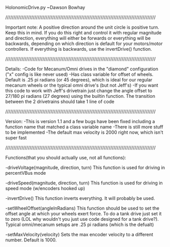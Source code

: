 HolonomicDrive.py
~Dawson Bowhay

/////////////////////////////////////////////////////////////////////////////////////////////

Important note: A positive direction around the unit circle is positive turn. Keep this in
mind. If you do this right and control it with regular magnitude and direction, everything
will either be forwards or everything will be backwards, depending on which direction is
default for your motors/motor controllers. If everything is backwards, use the invertDrive()
function.

/////////////////////////////////////////////////////////////////////////////////////////////

Details:
-Code for Mecanum/Omni drives in the "diamond" configuration ("x" config is like never used)
-Has class variable for offset of wheels. Default is .25 pi radians (or 45 degrees), which is
ideal for our regular mecanum wheels or the typical omni drive's (but not Jeff's)
-If you want this code to work with Jeff's drivetrain just change the angle offset to 27/180
pi radians (27 degrees) using the builtin function. The transition between the 2 drivetrains
should take 1 line of code

/////////////////////////////////////////////////////////////////////////////////////////////

Version:
-This is version 1.1 and a few bugs have been fixed including a function name that matched a
class variable name
-There is still more stuff to be implemented
-The default max velocity is 2000 right now, which isn't super fast

/////////////////////////////////////////////////////////////////////////////////////////////

Functions(that you should actually use, not all functions):

-driveVoltage(magnitude, direction, turn)
This function is used for driving in percentVBus mode

-driveSpeed(magnitude, direction, turn)
This function is used for driving in speed mode (w/encoders hooked up)

-invertDrive()
This function inverts everything. It will probably be used.

-setWheelOffset(angleInRadians)
This function should be used to set the offset angle at which your wheels exert force.
To do a tank drive just set it to zero (LOL why wouldn't you just use code designed for a
tank drive?). Typical omni/mecanum setups are .25 pi radians (which is the defualt)

-setMaxVelocity(velocity)
Sets the max encoder velocity to a different number. Default is 1000.
